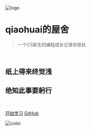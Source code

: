 <!-- _coverpage.md -->

![logo](https://img.icons8.com/fluency/96/000000/code.png)

# qiaohuai的屋舍

> 一个CS新生的编程成长记录存放处

<br>

## 纸上得来终觉浅

## 绝知此事要躬行

<br>

[开始学习](./一切的开始.md)
[GitHub](https://github.com/qiaohuaisun/qiaohuaisun.github.io)

<!-- 背景色 -->
![color](#f0f0f0)
